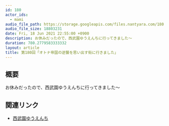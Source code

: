 ```yaml
---
id: 180
actor_ids:
  - mami
audio_file_path: https://storage.googleapis.com/files.nantyara.com/180.mp3
audio_file_size: 18803231
date: Fri, 18 Jun 2021 22:55:00 +0900
description: お休みだったので、西武園ゆうえんちに行ってきました〜
duration: 780.2779583333332
layout: article
title: 第180回「オトナ帝国の逆襲を思い出す街に行きました」
---
```

## 概要

お休みだったので、西武園ゆうえんちに行ってきました〜

## 関連リンク

* [西武園ゆうえんち](https://www.seibu-leisure.co.jp/amusementpark/index.html)
